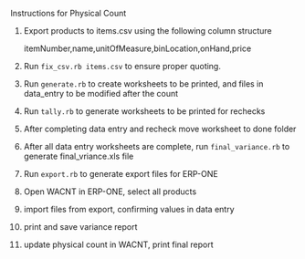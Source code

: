 Instructions for Physical Count

1) Export products to items.csv using the following column structure

    itemNumber,name,unitOfMeasure,binLocation,onHand,price

2) Run `fix_csv.rb items.csv` to ensure proper quoting.

3) Run `generate.rb` to create worksheets to be printed, and files in data_entry to be modified after the count

4) Run `tally.rb` to generate worksheets to be printed for rechecks

5) After completing data entry and recheck move worksheet to done folder

6) After all data entry worksheets are complete, run `final_variance.rb` to generate final_vriance.xls file

7) Run `export.rb` to generate export files for ERP-ONE

8) Open WACNT in ERP-ONE, select all products

9) import files from export, confirming values in data entry

10) print and save variance report

11) update physical count in WACNT, print final report  


